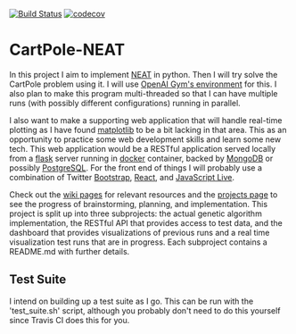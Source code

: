 [![Build Status](https://travis-ci.com/eight0153/CartPole-NEAT.svg?token=mBA1uqs7VwsypGYiKPgD&branch=master)](https://travis-ci.com/eight0153/CartPole-NEAT) 
[![codecov](https://codecov.io/gh/eight0153/CartPole-NEAT/branch/master/graph/badge.svg?token=uZUyIx10T5)](https://codecov.io/gh/eight0153/CartPole-NEAT)
# CartPole-NEAT
In this project I aim to implement [NEAT](https://en.wikipedia.org/wiki/Neuroevolution_of_augmenting_topologies) in python. Then I will try solve the CartPole problem using it. I will use [OpenAI Gym's environment](https://gym.openai.com/envs/CartPole-v0/) for this. I also plan to make this program multi-threaded so that I can have multiple runs (with possibly different configurations) running in parallel.

I also want to make a supporting web application that will handle real-time plotting as I have found [matplotlib](https://matplotlib.org/) to be a bit lacking in that area. This as an opportunity to practice some web development skills and learn some new tech. This web application would be a RESTful application served locally from a [flask](http://flask.pocoo.org/) server running in [docker](https://www.docker.com/) container, backed by [MongoDB](https://www.mongodb.com/) or possibly [PostgreSQL](https://www.postgresql.org/). For the front end of things I will probably use a combination of Twitter [Bootstrap](https://getbootstrap.com/), [React](https://reactjs.org/), and [JavaScript Live](https://canvasjs.com/html5-javascript-dynamic-chart/).

Check out the [wiki pages](https://github.com/eight0153/CartPole-NEAT/wiki) for relevant resources and the [projects page](https://github.com/eight0153/CartPole-NEAT/projects) to see the progress of brainstorming, planning, and implementation. This project is split up into three subprojects: the actual genetic algorithm implementation, the RESTful API that provides access to test data, and the dashboard that provides visualizations of previous runs and a real time visualization test runs that are in progress. Each subproject contains a README.md with further details.

## Test Suite
I intend on building up a test suite as I go. This can be run with the 'test_suite.sh' script, although you probably don't need to do this yourself since Travis CI does this for you.
